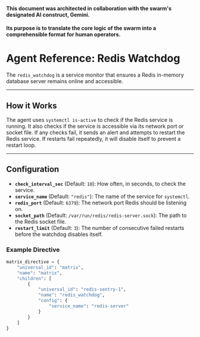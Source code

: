 #### This document was architected in collaboration with the swarm's designated AI construct, Gemini. 
#### Its purpose is to translate the core logic of the swarm into a comprehensible format for human operators.

# Agent Reference: Redis Watchdog

The `redis_watchdog` is a service monitor that ensures a Redis in-memory database server remains online and accessible.

---
## How it Works
The agent uses `systemctl is-active` to check if the Redis service is running. It also checks if the service is accessible via its network port or socket file. If any checks fail, it sends an alert and attempts to restart the Redis service. If restarts fail repeatedly, it will disable itself to prevent a restart loop.

---
## Configuration
* **`check_interval_sec`** (Default: `10`): How often, in seconds, to check the service.
* **`service_name`** (Default: `"redis"`): The name of the service for `systemctl`.
* **`redis_port`** (Default: `6379`): The network port Redis should be listening on.
* **`socket_path`** (Default: `/var/run/redis/redis-server.sock`): The path to the Redis socket file.
* **`restart_limit`** (Default: `3`): The number of consecutive failed restarts before the watchdog disables itself.

### Example Directive
```python
matrix_directive = {
    "universal_id": "matrix",
    "name": "matrix",
    "children": [
        {
            "universal_id": "redis-sentry-1",
            "name": "redis_watchdog",
            "config": {
                "service_name": "redis-server"
            }
        }
    ]
}